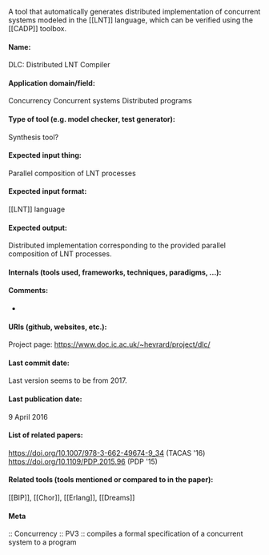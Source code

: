 A tool that automatically generates distributed implementation of concurrent systems modeled in the [[LNT]] language, which can be verified using the [[CADP]] toolbox.

#### Name:
DLC: Distributed LNT Compiler

#### Application domain/field:
Concurrency
Concurrent systems
Distributed programs

#### Type of tool (e.g. model checker, test generator):
Synthesis tool?

#### Expected input thing:
Parallel composition of LNT processes

#### Expected input format:
[[LNT]] language

#### Expected output:
Distributed implementation corresponding to the provided parallel composition of LNT processes.

#### Internals (tools used, frameworks, techniques, paradigms, ...):


#### Comments:
-

#### URIs (github, websites, etc.):
Project page: https://www.doc.ic.ac.uk/~hevrard/project/dlc/

#### Last commit date:
Last version seems to be from 2017.

#### Last publication date:
9 April 2016

#### List of related papers:
https://doi.org/10.1007/978-3-662-49674-9_34 (TACAS '16)
https://doi.org/10.1109/PDP.2015.96 (PDP '15)

#### Related tools (tools mentioned or compared to in the paper):
[[BIP]], [[Chor]], [[Erlang]], [[Dreams]]

#### Meta
:: Concurrency
:: PV3           :: compiles a formal specification of a concurrent system to a program